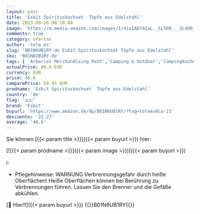 ```yaml
---
layout: post
title: 'Esbit Spirituskochset  Töpfe aus Edelstahl'
date: 2023-09-26 00:18:04
image: 'https://m.media-amazon.com/images/I/41sIAD74IwL._SL500_._SL400_.jpg'
comments: true
category: ofertas
author: 'tole.es'
slug: 'B01N6UB1RY-de Esbit Spirituskochset Töpfe aus Edelstahl'
sku: 'B01N6UB1RY-de'
tags: [ 'Arborist Merchandising Root','Camping & Outdoor','Campingkocher','Campingküche','Self Service','Special Features Stores','Sport','Sport & Freizeit','Sport & Freizeit: Produkte mit Umwelt-Label','Sport & Outdoor Aktivitäten, Bekleidung & Ausrüstung','ef3a019d-6628-41d5-b303-291126686917_0','ef3a019d-6628-41d5-b303-291126686917_3901','esbit','🇩🇪', ]
actualPrice: 46.6 EUR
currency: EUR
price: 46.6
comparePrice: 59.95 EUR
prodname: 'Esbit Spirituskochset  Töpfe aus Edelstahl'
country: 'de'
flag: '🇩🇪'
brand: 'Esbit'
buyurl: 'https://www.amazon.de/dp/B01N6UB1RY/?tag=tolees0ca-21'
descuento: '22.27'
average: '46.6'
---
```


Sie können [{{< param title >}}]({{< param buyurl >}}) hier:

[![{{< param prodname >}}]({{< param image >}})]({{< param buyurl >}})

ℹ️:

- Pflegehinweise: WARNUNG Verbrennungsgefahr durch heiße Oberflächen! Heiße Oberflächen können bei Berührung zu Verbrennungen führen. Lassen Sie den Brenner und die Gefäße abkühlen.

[🛒 Hier!!]({{< param buyurl >}})
{{<world>}}B01N6UB1RY{{</world>}}
